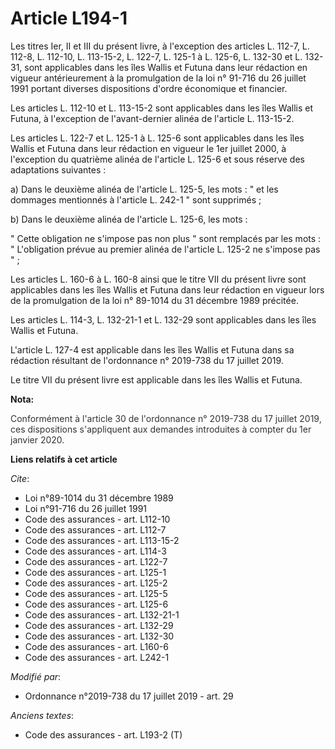 # Article L194-1

Les titres Ier, II et III du présent livre, à l'exception des articles L. 112-7, L. 112-8, L. 112-10, L. 113-15-2, L. 122-7,
L. 125-1 à L. 125-6, L. 132-30 et L. 132-31, sont applicables dans les îles Wallis et Futuna dans leur rédaction en vigueur
antérieurement à la promulgation de la loi n° 91-716 du 26 juillet 1991 portant diverses dispositions d'ordre économique et
financier.

Les articles L. 112-10 et L. 113-15-2 sont applicables dans les îles Wallis et Futuna, à l'exception de l'avant-dernier
alinéa de l'article L. 113-15-2.

Les articles L. 122-7 et L. 125-1 à L. 125-6 sont applicables dans les îles Wallis et Futuna dans leur rédaction en vigueur
le 1er juillet 2000, à l'exception du quatrième alinéa de l'article L. 125-6 et sous réserve des adaptations suivantes :

a) Dans le deuxième alinéa de l'article L. 125-5, les mots : " et les dommages mentionnés à l'article L. 242-1 " sont
supprimés ;

b) Dans le deuxième alinéa de l'article L. 125-6, les mots :

" Cette obligation ne s'impose pas non plus " sont remplacés par les mots : " L'obligation prévue au premier alinéa de
l'article L. 125-2 ne s'impose pas " ;

Les articles L. 160-6 à L. 160-8 ainsi que le titre VII du présent livre sont applicables dans les îles Wallis et Futuna dans
leur rédaction en vigueur lors de la promulgation de la loi n° 89-1014 du 31 décembre 1989 précitée.

Les articles L. 114-3, L. 132-21-1 et L. 132-29 sont applicables dans les îles Wallis et Futuna.

L'article L. 127-4 est applicable dans les îles Wallis et Futuna dans sa rédaction résultant de l'ordonnance n° 2019-738 du
17 juillet 2019.

Le titre VII du présent livre est applicable dans les îles Wallis et Futuna.

**Nota:**

<font color="#333333">Conformément à l'article 30 de l'ordonnance n° 2019-738 du 17 juillet 2019, ces dispositions
s'appliquent aux demandes introduites à compter du 1er janvier 2020.</font>

**Liens relatifs à cet article**

_Cite_:

  - Loi n°89-1014 du 31 décembre 1989
  - Loi n°91-716 du 26 juillet 1991
  - Code des assurances - art. L112-10
  - Code des assurances - art. L112-7
  - Code des assurances - art. L113-15-2
  - Code des assurances - art. L114-3
  - Code des assurances - art. L122-7
  - Code des assurances - art. L125-1
  - Code des assurances - art. L125-2
  - Code des assurances - art. L125-5
  - Code des assurances - art. L125-6
  - Code des assurances - art. L132-21-1
  - Code des assurances - art. L132-29
  - Code des assurances - art. L132-30
  - Code des assurances - art. L160-6
  - Code des assurances - art. L242-1

_Modifié par_:

  - Ordonnance n°2019-738 du 17 juillet 2019 - art. 29

_Anciens textes_:

  - Code des assurances - art. L193-2 (T)
